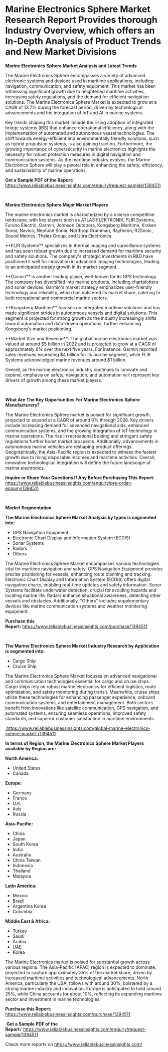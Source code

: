<p><h1>Marine Electronics Sphere Market Research Report Provides thorough Industry Overview, which offers an In-Depth Analysis of Product Trends and New Market Divisions</h1></p><p><strong>Marine Electronics Sphere Market Analysis and Latest Trends</strong></p>
<p><p>The Marine Electronics Sphere encompasses a variety of advanced electronic systems and devices used in maritime applications, including navigation, communication, and safety equipment. This market has been witnessing significant growth due to heightened maritime activities, increasing safety regulations, and the demand for efficient navigation solutions. The Marine Electronics Sphere Market is expected to grow at a CAGR of 13.7% during the forecast period, driven by technological advancements and the integration of IoT and AI in marine systems.</p><p>Key trends shaping this market include the rising adoption of integrated bridge systems (IBS) that enhance operational efficiency, along with the implementation of automated and autonomous vessel technologies. The shift towards energy-efficient and environmentally friendly solutions, such as hybrid propulsion systems, is also gaining traction. Furthermore, the growing importance of cybersecurity in marine electronics highlights the necessity for robust protection measures in digital navigation and communication systems. As the maritime industry evolves, the Marine Electronics Sphere will play a pivotal role in enhancing the safety, efficiency, and sustainability of marine operations.</p></p>
<p><strong>Get a Sample PDF of the Report:&nbsp;</strong> <a href="https://www.reliablebusinessinsights.com/enquiry/request-sample/1394511?utm_campaign=3366&utm_medium=2&utm_source=Github&utm_content=ia&utm_term=22032025&utm_id=marine-electronics-sphere">https://www.reliablebusinessinsights.com/enquiry/request-sample/1394511</a></p>
<p>&nbsp;</p>
<p><strong>Marine Electronics Sphere Major Market Players</strong></p>
<p><p>The marine electronics market is characterized by a diverse competitive landscape, with key players such as ATLAS ELEKTRONIK, FLIR Systems, Furuno Electric, Garmin, Johnson Outdoors, Kongsberg Maritime, Kraken Sonar, Navico, Neptune Sonar, Northrop Grumman, Raytheon, R2Sonic, Sound Metrics, Thales Group, and Ultra Electronics.</p><p>**FLIR Systems** specializes in thermal imaging and surveillance systems and has seen robust growth due to increased demand for maritime security and safety solutions. The company's strategic investments in R&D have positioned it well for innovation in advanced imaging technologies, leading to an anticipated steady growth in its market segment.</p><p>**Garmin** is another leading player, well-known for its GPS technology. The company has diversified into marine products, including chartplotters and sonar devices. Garmin's market strategy emphasizes user-friendly technology and reliability, which has bolstered its market share, catering to both recreational and commercial marine sectors.</p><p>**Kongsberg Maritime** focuses on integrated maritime solutions and has made significant strides in autonomous vessels and digital solutions. This segment is projected for strong growth as the industry increasingly shifts toward automation and data-driven operations, further enhancing Kongsberg's market positioning.</p><p>**Market Size and Revenue**: The global marine electronics market was valued at around $5 billion in 2022 and is projected to grow at a CAGR of approximately 6% over the next five years. For instance, Garmin reported sales revenues exceeding $4 billion for its marine segment, while FLIR Systems acknowledged marine revenues around $1 billion.</p><p>Overall, as the marine electronics industry continues to innovate and expand, emphasis on safety, navigation, and automation will represent key drivers of growth among these market players.</p></p>
<p>&nbsp;</p>
<p><strong>What Are The Key Opportunities For Marine Electronics Sphere Manufacturers?</strong></p>
<p><p>The Marine Electronics Sphere market is poised for significant growth, projected to expand at a CAGR of around 6% through 2028. Key drivers include increasing demand for advanced navigational aids, enhanced communication systems, and the growing integration of IoT technology in marine operations. The rise in recreational boating and stringent safety regulations further boost market prospects. Additionally, advancements in autonomous marine vehicles are reshaping product offerings. Geographically, the Asia-Pacific region is expected to witness the fastest growth due to rising disposable incomes and maritime activities. Overall, innovative technological integration will define the future landscape of marine electronics.</p></p>
<p><strong>Inquire or Share Your Questions If Any Before Purchasing This Report:</strong> <a href="https://www.reliablebusinessinsights.com/enquiry/pre-order-enquiry/1394511?utm_campaign=3366&utm_medium=2&utm_source=Github&utm_content=ia&utm_term=22032025&utm_id=marine-electronics-sphere">https://www.reliablebusinessinsights.com/enquiry/pre-order-enquiry/1394511</a></p>
<p>&nbsp;</p>
<p><strong>Market Segmentation</strong></p>
<p><strong>The Marine Electronics Sphere Market Analysis by types is segmented into:</strong></p>
<p><ul><li>GPS Navigation Equipment</li><li>Electronic Chart Display and Information System (ECDIS)</li><li>Sonar Systems</li><li>Radars</li><li>Others</li></ul></p>
<p><p>The Marine Electronics Sphere Market encompasses various technologies vital for maritime navigation and safety. GPS Navigation Equipment provides precise positioning for vessels, enhancing route planning and tracking. Electronic Chart Display and Information System (ECDIS) offers digital navigation charts, enabling real-time updates and safety information. Sonar Systems facilitate underwater detection, crucial for avoiding hazards and locating marine life. Radars enhance situational awareness, detecting other vessels and obstacles. Additionally, "Others" includes supplementary devices like marine communication systems and weather monitoring equipment.</p></p>
<p><strong>Purchase this Report:&nbsp;</strong><a href="https://www.reliablebusinessinsights.com/purchase/1394511?utm_campaign=3366&utm_medium=2&utm_source=Github&utm_content=ia&utm_term=22032025&utm_id=marine-electronics-sphere">https://www.reliablebusinessinsights.com/purchase/1394511</a></p>
<p>&nbsp;</p>
<p><strong>The Marine Electronics Sphere Market Industry Research by Application is segmented into:</strong></p>
<p><ul><li>Cargo Ship</li><li>Cruise Ship</li></ul></p>
<p><p>The Marine Electronics Sphere Market focuses on advanced navigational and communication technologies essential for cargo and cruise ships. Cargo ships rely on robust marine electronics for efficient logistics, route optimization, and safety monitoring during transit. Meanwhile, cruise ships utilize these technologies for enhancing passenger experience, onboard communication systems, and entertainment management. Both sectors benefit from innovations like satellite communication, GPS navigation, and automated systems, ensuring seamless operations, improved safety standards, and superior customer satisfaction in maritime environments.</p></p>
<p><a href="https://www.reliablebusinessinsights.com/global-marine-electronics-sphere-market-r1394511?utm_campaign=3366&utm_medium=2&utm_source=Github&utm_content=ia&utm_term=22032025&utm_id=marine-electronics-sphere">&nbsp;https://www.reliablebusinessinsights.com/global-marine-electronics-sphere-market-r1394511</a></p>
<p><strong>In terms of Region, the Marine Electronics Sphere Market Players available by Region are:</strong></p>
<p>
    <p> <strong> North America: </strong>
        <ul>
            <li>United States</li>
            <li>Canada</li>
        </ul>
        </p> 
    <p> <strong> Europe: </strong>
        <ul>
            <li>Germany</li>
            <li>France</li>
            <li>U.K.</li>
            <li>Italy</li>
            <li>Russia</li>
        </ul>
        </p> 
    <p> <strong> Asia-Pacific: </strong>
        <ul>
            <li>China</li>
            <li>Japan</li>
            <li>South Korea</li>
            <li>India</li>
            <li>Australia</li>
            <li>China Taiwan</li>
            <li>Indonesia</li>
            <li>Thailand</li>
            <li>Malaysia</li>
        </ul>
        </p> 
    <p> <strong> Latin America: </strong>
        <ul>
            <li>Mexico</li>
            <li>Brazil</li>
            <li>Argentina Korea</li>
            <li>Colombia</li>
        </ul>
        </p> 
    <p> <strong> Middle East & Africa: </strong>
        <ul>
            <li>Turkey</li>
            <li>Saudi</li>
            <li>Arabia</li>
            <li>UAE</li>
            <li>Korea</li>
        </ul>
    </p>
    </p>
<p><p>The Marine Electronics market is poised for substantial growth across various regions. The Asia-Pacific (APAC) region is expected to dominate, projected to capture approximately 35% of the market share, driven by increased maritime activities and technological advancements. North America, particularly the USA, follows with around 30%, bolstered by a strong marine industry and innovation. Europe is anticipated to hold around 25%, while China accounts for about 10%, reflecting its expanding maritime sector and investment in marine technologies.</p></p>
<p><strong>Purchase this Report: </strong><a href="https://www.reliablebusinessinsights.com/purchase/1394511?utm_campaign=3366&utm_medium=2&utm_source=Github&utm_content=ia&utm_term=22032025&utm_id=marine-electronics-sphere">https://www.reliablebusinessinsights.com/purchase/1394511</a></p>
<p>&nbsp;<strong>Get a Sample PDF of the Report:&nbsp;&nbsp;</strong><a href="https://www.reliablebusinessinsights.com/enquiry/request-sample/1394511?utm_campaign=3366&utm_medium=2&utm_source=Github&utm_content=ia&utm_term=22032025&utm_id=marine-electronics-sphere">https://www.reliablebusinessinsights.com/enquiry/request-sample/1394511</a></p>
<p><strong></strong></p>
<p>Check more reports on <a href="https://www.reliablebusinessinsights.com/?utm_campaign=3366&utm_medium=2&utm_source=Github&utm_content=ia&utm_term=22032025&utm_id=marine-electronics-sphere">https://www.reliablebusinessinsights.com/</a></p>